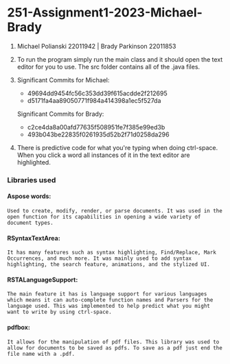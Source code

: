 # 251-Assignment1-2023-Michael-Brady
1. Michael Polianski 22011942 | Brady Parkinson 22011853
2. To run the program simply run the main class and it should open the text editor for you to use. The src folder contains all of the .java files.
3.  Significant Commits for Michael:
    - 49694dd9454fc56c353dd39f615acdde2f212695
    - d5171fa4aa89050771f984a414398a1ec5f527da
    
    Significant Commits for Brady:
    - c2ce4da8a00afd77635f508951fe7f385e99ed3b
    - 493b043be22835f0261935d52b2f71d0258da296
4. There is predictive code for what you're typing when doing ctrl-space. When you click a word all instances of it in the text editor are highlighted.

### Libraries used
#### Aspose words:
    Used to create, modify, render, or parse documents. It was used in the open function for its capabilities in opening a wide variety of document types.
#### RSyntaxTextArea:
    It has many features such as syntax highlighting, Find/Replace, Mark Occurrences, and much more. It was mainly used to add syntax highlighting, the search feature, animations, and the stylized UI.
#### RSTALanguageSupport:
    The main feature it has is language support for various languages which means it can auto-complete function names and Parsers for the language used. This was implemented to help predict what you might want to write by using ctrl-space.
#### pdfbox:
    It allows for the manipulation of pdf files. This library was used to allow for documents to be saved as pdfs. To save as a pdf just end the file name with a .pdf.
